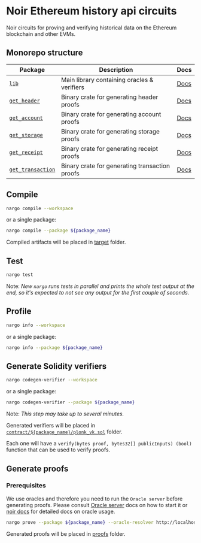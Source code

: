# Noir Ethereum history api circuits

Noir circuits for proving and verifying historical data on the Ethereum blockchain and other EVMs.

## Monorepo structure

| Package                         | Description                                 | Docs                            |
| ------------------------------- | ------------------------------------------- | ------------------------------- |
| [`lib`](./lib/)                 | Main library containing oracles & verifiers | [Docs](./lib/README.md)         |
| [`get_header`](./get_header/)   | Binary crate for generating header proofs   | [Docs](./get_header/README.md)  |
| [`get_account`](./get_header/)  | Binary crate for generating account proofs  | [Docs](./get_account/README.md) |
| [`get_storage`](./get_storage/) | Binary crate for generating storage proofs  | [Docs](./get_storage/README.md) |
| [`get_receipt`](./get_receipt/) | Binary crate for generating receipt proofs  | [Docs](./get_receipt/README.md) |
| [`get_transaction`](./get_transaction/) | Binary crate for generating transaction proofs  | [Docs](./get_transaction/README.md) |

## Compile

```sh
nargo compile --workspace
```

or a single package:

```sh
nargo compile --package ${package_name}
```

Compiled artifacts will be placed in [target](../../target/) folder.

## Test

```sh
nargo test
```

Note: _New `nargo` runs tests in parallel and prints the whole test output at the end, so it's expected to not see any output for the first couple of seconds._

## Profile

```sh
nargo info --workspace
```

or a single package:

```sh
nargo info --package ${package_name}
```

## Generate Solidity verifiers

```sh
nargo codegen-verifier --workspace
```

or a single package:

```sh
nargo codegen-verifier --package ${package_name}
```

Note: _This step may take up to several minutes._

Generated verifiers will be placed in [`contract/${package_name}/plonk_vk.sol`](../../contract/) folder.

Each one will have a `verify(bytes proof, bytes32[] publicInputs) (bool)` function that can be used to verify proofs.

## Generate proofs

### Prerequisites

We use oracles and therefore you need to run the `Oracle server` before generating proofs.
Please consult [Oracle server](../oracles/README.md#starting-oracle-server) docs on how to start it or [noir docs](https://noir-lang.org/docs/how_to/how-to-oracles/#step-3---usage-with-nargo) for detailed docs on oracle usage.

```sh
nargo prove --package ${package_name} --oracle-resolver http://localhost:5555
```

Generated proofs will be placed in [proofs](../../proofs/) folder.
